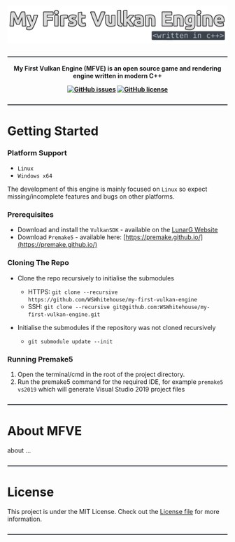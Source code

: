 ![My First Vulkan Engine - Written in Cpp](./resources/readme-title.png)

![Seperator](./resources/readme-seperator.png)

<p align="center">
  <b> 
My First Vulkan Engine (MFVE) is an open source game and rendering engine written in modern C++
  </b>
</p>

<p align="center">
  <b> 
    <a href="https://github.com/WSWhitehouse/my-first-vulkan-engine/issues"><img alt="GitHub issues" src="https://img.shields.io/github/issues/WSWhitehouse/my-first-vulkan-engine?style=flat-square"></a>
    <a href="https://github.com/WSWhitehouse/my-first-vulkan-engine"><img alt="GitHub license" src="https://img.shields.io/github/license/WSWhitehouse/my-first-vulkan-engine?style=flat-square"></a>
  </b>
</p>

![Seperator](./resources/readme-seperator.png)

# Getting Started
### Platform Support 
  - `Linux`
  - `Windows x64`

The development of this engine is mainly focused on `Linux` so expect missing/incomplete features and bugs on other platforms.

### Prerequisites 
- Download and install the `VulkanSDK` - available on the [LunarG Website](https://vulkan.lunarg.com/sdk/home)
- Download `Premake5` - available here: [https://premake.github.io/](https://premake.github.io/)

### Cloning The Repo
- Clone the repo recursively to initialise the submodules
  - HTTPS: `git clone --recursive https://github.com/WSWhitehouse/my-first-vulkan-engine`
  - SSH: `git clone --recursive git@github.com:WSWhitehouse/my-first-vulkan-engine.git`
  

- Initialise the submodules if the repository was not cloned recursively 
  - `git submodule update --init`

### Running Premake5
1. Open the terminal/cmd in the root of the project directory.
2. Run the premake5 command for the required IDE, for example `premake5 vs2019` which will generate Visual Studio 2019 project files

![Seperator](./resources/readme-seperator.png)

# About MFVE
 about ...

![Seperator](./resources/readme-seperator.png)

# License
This project is under the MIT License. Check out the [License file](https://github.com/WSWhitehouse/my-first-vulkan-engine/blob/main/LICENSE.md) for more information.

![Seperator](./resources/readme-seperator.png)
